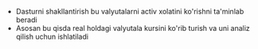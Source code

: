 * Dasturni shakllantirish bu valyutalarni activ xolatini ko'rishni ta'minlab beradi
* Asosan bu qisda real holdagi valyutala kursini ko'rib turish va uni analiz qilish uchun ishlatiladi
